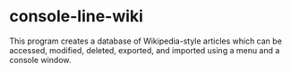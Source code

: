 # console-line-wiki
This program creates a database of Wikipedia-style articles which can be accessed, modified, deleted, exported, and imported using a menu and a console window.